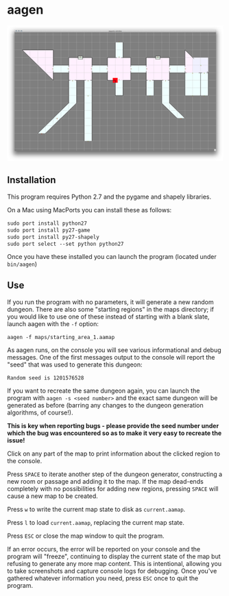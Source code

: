 aagen
=====

![Screenshot](./screenshot1.png)

Installation
------------

This program requires Python 2.7 and the pygame and shapely libraries.

On a Mac using MacPorts you can install these as follows:

    sudo port install python27
    sudo port install py27-game
    sudo port install py27-shapely
    sudo port select --set python python27

Once you have these installed you can launch the program (located under
`bin/aagen`)

Use
---

If you run the program with no parameters, it will generate a new random
dungeon. There are also some "starting regions" in the maps directory; if you
would like to use one of these instead of starting with a blank slate, launch
aagen with the `-f` option:

    aagen -f maps/starting_area_1.aamap


As aagen runs, on the console you will see various informational and debug messages.
One of the first messages output to the console will report the "seed" that was
used to generate this dungeon:

    Random seed is 1201576528

If you want to recreate the same dungeon again, you can launch the program with
`aagen -s <seed number>` and the exact same dungeon will be generated as
before (barring any changes to the dungeon generation algorithms, of course!).

**This is key when reporting bugs - please provide the seed number under which
the bug was encountered so as to make it very easy to recreate the issue!**

Click on any part of the map to print information about the clicked region to the console.

Press `SPACE` to iterate another step of the dungeon generator, constructing a
new room or passage and adding it to the map. If the map dead-ends completely
with no possibilities for adding new regions, pressing `SPACE` will cause a new
map to be created.

Press `w` to write the current map state to disk as `current.aamap`.

Press `l` to load `current.aamap`, replacing the current map state.

Press `ESC` or close the map window to quit the program.

If an error occurs, the error will be reported on your console and the program
will "freeze", continuing to display the current state of the map but refusing
to generate any more map content. This is intentional, allowing you to take
screenshots and capture console logs for debugging. Once you've gathered
whatever information you need, press `ESC` once to quit the program.

